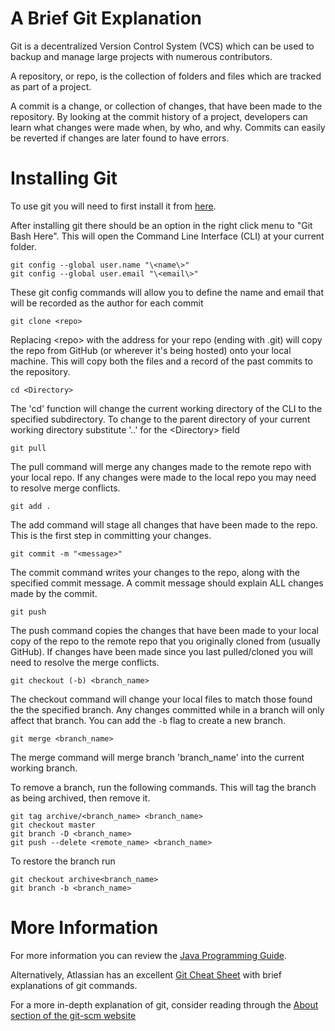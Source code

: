 # A Brief Git Explanation

Git is a decentralized Version Control System (VCS) which can be used to backup and manage large projects with numerous contributors.

A repository, or repo, is the collection of folders and files which are tracked as part of a project.

A commit is a change, or collection of changes, that have been made to the
repository. By looking at the commit history of a project, developers can learn
what changes were made when, by who, and why.  Commits can easily be reverted if changes are later found to have errors.

# Installing Git

To use git you will need to first install it from [here](https://git-scm.com/downloads).

After installing git there should be an option in the right click menu to "Git Bash Here".  This will open the Command Line Interface (CLI) at your current folder.

    git config --global user.name "\<name\>"
    git config --global user.email "\<email\>"

These git config commands will allow you to define the name and email that will be recorded as the author for each commit

    git clone <repo>

Replacing \<repo\> with the address for your repo (ending with .git) will copy the repo from GitHub (or wherever it's being hosted) onto your local machine.  This will copy both the files and a record of the past commits to the repository.

    cd <Directory>

The 'cd' function will change the current working directory of the CLI to the specified subdirectory.  To change to the parent directory of your current working directory substitute '..' for the \<Directory\> field

    git pull

The pull command will merge any changes made to the remote repo with your local repo.  If any changes were made to the local repo you may need to resolve merge conflicts.

    git add .

The add command will stage all changes that have been made to the repo.  This is the first step in committing your changes.

    git commit -m "<message>"

The commit command writes your changes to the repo, along with the specified commit message.  A commit message should explain ALL changes made by the commit.

    git push

The push command copies the changes that have been made to your local copy of the repo to the remote repo that you originally cloned from (usually GitHub).  If changes have been made since you last pulled/cloned you will need to resolve the merge conflicts.

    git checkout (-b) <branch_name>

The checkout command will change your local files to match those found the the specified branch.  Any changes committed while in a branch will only affect that branch.  You can add the `-b` flag to create a new branch.

    git merge <branch_name>

The merge command will merge branch 'branch_name' into the current working branch.

To remove a branch, run the following commands.  This will tag the branch as being archived, then remove it.
    
    git tag archive/<branch_name> <branch_name>
    git checkout master
    git branch -D <branch_name>
    git push --delete <remote_name> <branch_name>

To restore the branch run

    git checkout archive<branch_name>
    git branch -b <branch_name>

# More Information

For more information you can review the [Java Programming Guide](https://docs.google.com/presentation/d/1C-rJWYdNwpe8AQOfcZ8QmqLbk8b_35WhxsG9lNF7ScU/edit?usp=sharing).

Alternatively, Atlassian has an excellent [Git Cheat Sheet](https://www.atlassian.com/dam/jcr:8132028b-024f-4b6b-953e-e68fcce0c5fa/atlassian-git-cheatsheet.pdf) with brief explanations of git commands.

For a more in-depth explanation of git, consider reading through the [About section of the git-scm website](https://git-scm.com/about)



